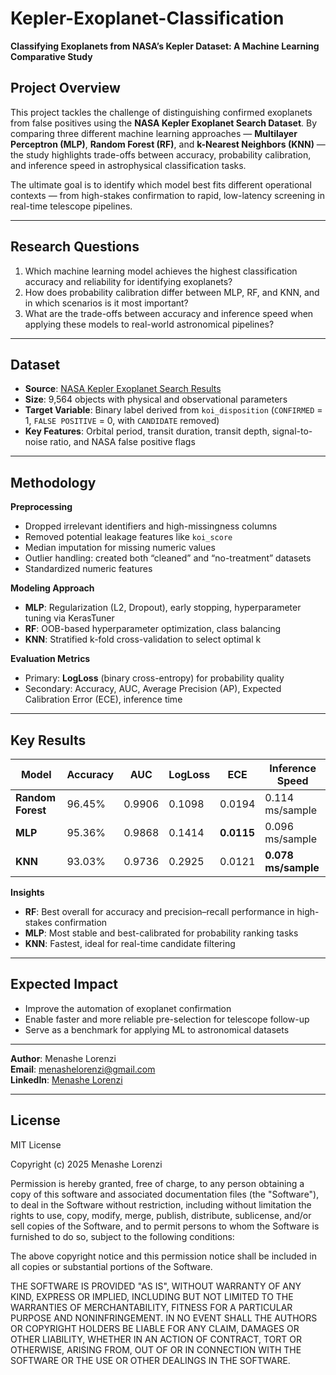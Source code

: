 # Kepler-Exoplanet-Classification  
**Classifying Exoplanets from NASA’s Kepler Dataset: A Machine Learning Comparative Study**  

## Project Overview  
This project tackles the challenge of distinguishing confirmed exoplanets from false positives using the **NASA Kepler Exoplanet Search Dataset**. By comparing three different machine learning approaches — **Multilayer Perceptron (MLP)**, **Random Forest (RF)**, and **k-Nearest Neighbors (KNN)** — the study highlights trade-offs between accuracy, probability calibration, and inference speed in astrophysical classification tasks.  

The ultimate goal is to identify which model best fits different operational contexts — from high-stakes confirmation to rapid, low-latency screening in real-time telescope pipelines.  

---

## Research Questions  
1. Which machine learning model achieves the highest classification accuracy and reliability for identifying exoplanets?  
2. How does probability calibration differ between MLP, RF, and KNN, and in which scenarios is it most important?  
3. What are the trade-offs between accuracy and inference speed when applying these models to real-world astronomical pipelines?  

---

## Dataset  
- **Source**: [NASA Kepler Exoplanet Search Results](https://www.kaggle.com/datasets/nasa/kepler-exoplanet-search-results)  
- **Size**: 9,564 objects with physical and observational parameters  
- **Target Variable**: Binary label derived from `koi_disposition` (`CONFIRMED` = 1, `FALSE POSITIVE` = 0, with `CANDIDATE` removed)  
- **Key Features**: Orbital period, transit duration, transit depth, signal-to-noise ratio, and NASA false positive flags  

---

## Methodology  

**Preprocessing**  
- Dropped irrelevant identifiers and high-missingness columns  
- Removed potential leakage features like `koi_score`  
- Median imputation for missing numeric values  
- Outlier handling: created both “cleaned” and “no-treatment” datasets  
- Standardized numeric features  

**Modeling Approach**  
- **MLP**: Regularization (L2, Dropout), early stopping, hyperparameter tuning via KerasTuner  
- **RF**: OOB-based hyperparameter optimization, class balancing  
- **KNN**: Stratified k-fold cross-validation to select optimal k  

**Evaluation Metrics**  
- Primary: **LogLoss** (binary cross-entropy) for probability quality  
- Secondary: Accuracy, AUC, Average Precision (AP), Expected Calibration Error (ECE), inference time  

---

## Key Results  
| Model | Accuracy | AUC | LogLoss | ECE | Inference Speed |
|-------|----------|-----|---------|-----|----------------|
| **Random Forest** | 96.45% | 0.9906 | 0.1098 | 0.0194 | 0.114 ms/sample |
| **MLP** | 95.36% | 0.9868 | 0.1414 | **0.0115** | 0.096 ms/sample |
| **KNN** | 93.03% | 0.9736 | 0.2925 | 0.0121 | **0.078 ms/sample** |

**Insights**  
- **RF**: Best overall for accuracy and precision–recall performance in high-stakes confirmation  
- **MLP**: Most stable and best-calibrated for probability ranking tasks  
- **KNN**: Fastest, ideal for real-time candidate filtering  

---

## Expected Impact  
- Improve the automation of exoplanet confirmation  
- Enable faster and more reliable pre-selection for telescope follow-up  
- Serve as a benchmark for applying ML to astronomical datasets  

---

**Author**: Menashe Lorenzi  
**Email**: menashelorenzi@gmail.com  
**LinkedIn**: [Menashe Lorenzi](https://www.linkedin.com)  

---

## License  
MIT License

Copyright (c) 2025 Menashe Lorenzi

Permission is hereby granted, free of charge, to any person obtaining a copy of this software and associated documentation files (the "Software"), to deal in the Software without restriction, including without limitation the rights to use, copy, modify, merge, publish, distribute, sublicense, and/or sell copies of the Software, and to permit persons to whom the Software is furnished to do so, subject to the following conditions:

The above copyright notice and this permission notice shall be included in all copies or substantial portions of the Software.

THE SOFTWARE IS PROVIDED "AS IS", WITHOUT WARRANTY OF ANY KIND, EXPRESS OR IMPLIED, INCLUDING BUT NOT LIMITED TO THE WARRANTIES OF MERCHANTABILITY, FITNESS FOR A PARTICULAR PURPOSE AND NONINFRINGEMENT. IN NO EVENT SHALL THE AUTHORS OR COPYRIGHT HOLDERS BE LIABLE FOR ANY CLAIM, DAMAGES OR OTHER LIABILITY, WHETHER IN AN ACTION OF CONTRACT, TORT OR OTHERWISE, ARISING FROM, OUT OF OR IN CONNECTION WITH THE SOFTWARE OR THE USE OR OTHER DEALINGS IN THE SOFTWARE.
